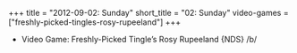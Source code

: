 +++
title = "2012-09-02: Sunday"
short_title = "02: Sunday"
video-games = ["freshly-picked-tingles-rosy-rupeeland"]
+++


* Video Game: Freshly-Picked Tingle’s Rosy Rupeeland {NDS} /b/